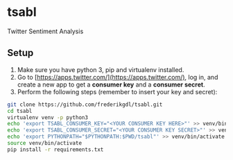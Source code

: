 # tsabl
Twitter Sentiment Analysis

## Setup
1. Make sure you have python 3, pip and virtualenv installed.
2. Go to [https://apps.twitter.com/](https://apps.twitter.com/), log in, and create a new app to get a **consumer key** and a **consumer secret**.
3. Perform the following steps (remember to insert your key and secret):

```bash
git clone https://github.com/frederikgdl/tsabl.git
cd tsabl
virtualenv venv -p python3
echo 'export TSABL_CONSUMER_KEY="<YOUR CONSUMER KEY HERE>"' >> venv/bin/activate
echo 'export TSABL_CONSUMER_SECRET="<YOUR CONSUMER KEY SECRET>"' >> venv/bin/activate
echo 'export PYTHONPATH="$PYTHONPATH:$PWD/tsabl"' >> venv/bin/activate
source venv/bin/activate
pip install -r requirements.txt
```
